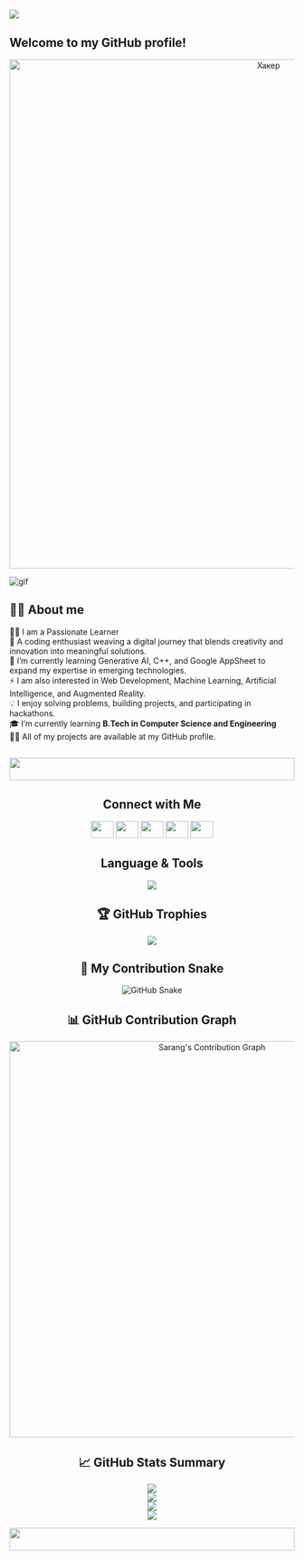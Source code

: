 <h1>
  <img src="https://readme-typing-svg.herokuapp.com/?font=FiraCode&size=35&lines=Hi+I'm+Sarang+Gole!+👋" />
</h1>

## Welcome to my GitHub profile! 
<div align="center">
  <img src="https://github.com/user-attachments/assets/24c288ad-ac07-48ed-9caf-f6331a872611" alt="Хакер" width="900">
</div>

![gif](https://github.com/user-attachments/assets/9f28c596-ef14-427d-993a-154a4239136e)

## 🧑🏻 About me

👨‍💻 I am a Passionate Learner  
🚀 A coding enthusiast weaving a digital journey that blends creativity and innovation into meaningful solutions.  
🌱 I’m currently learning Generative AI, C++, and Google AppSheet to expand my expertise in emerging technologies.  
⚡ I am also interested in Web Development, Machine Learning, Artificial Intelligence, and Augmented Reality.  
💡 I enjoy solving problems, building projects, and participating in hackathons.  
🎓 I’m currently learning **B.Tech in Computer Science and Engineering**  
👨‍💻 All of my projects are available at my GitHub profile.

<h2>
  <img src="https://i.imgur.com/dBaSKWF.gif" height="40" width="100%">
</h2>

<div align="center">
<h2>Connect with Me</h2> 
<p align="center">
<a href="https://twitter.com/SarangGole22017?t=p-hDi-hdKwjkgT0GRr8rbg&s=09" target="blank"><img src="https://raw.githubusercontent.com/rahuldkjain/github-profile-readme-generator/master/src/images/icons/Social/twitter.svg" height="30" width="40" /></a>
<a href="https://www.linkedin.com/in/sarang-gole-43042831b" target="blank"><img src="https://raw.githubusercontent.com/rahuldkjain/github-profile-readme-generator/master/src/images/icons/Social/linked-in-alt.svg" height="30" width="40" /></a>
<a href="https://www.instagram.com/saranggole9106/profilecard/?igsh=MXNlZTlmOGcxdGpoNw==" target="blank"><img src="https://raw.githubusercontent.com/rahuldkjain/github-profile-readme-generator/master/src/images/icons/Social/instagram.svg" height="30" width="40" /></a>
<a href="https://youtube.com/@saranggole1947?feature=shared" target="blank"><img src="https://raw.githubusercontent.com/rahuldkjain/github-profile-readme-generator/master/src/images/icons/Social/youtube.svg" height="30" width="40" /></a>
<a href="https://www.snapchat.com/add/saranggole2024?share_id=1dhyD40quz4&locale=en-IN" target="blank"><img src="https://raw.githubusercontent.com/rahuldkjain/github-profile-readme-generator/master/src/images/icons/Social/snapchat.svg" height="30" width="40" /></a>  
</p>
</div>

<div align="center">
<h2>Language & Tools</h2> 
<p align="center">
  <a href="https://skillicons.dev">
    <img src="https://skillicons.dev/icons?i=c,cpp,figma,git,html,photoshop,postman,python" />
  </a>
</p>
</div>

<div align="center">
<h2>🏆 GitHub Trophies</h2>
<p align="center">
  <img src="https://github-profile-trophy.vercel.app/?username=Saranggole9106&theme=algolia&column=7&margin-w=5&margin-h=5" />
</p>
</div>

<div align="center">
<h2>🐍 My Contribution Snake</h2>
<img src="svg-only" alt="GitHub Snake" />
</div>

<div align="center">
<h2>📊 GitHub Contribution Graph</h2>
<a href="https://github.com/ashutosh00710/github-readme-activity-graph">
  <img src="https://github-readme-activity-graph.vercel.app/graph?username=Saranggole9106&theme=react-light" alt="Sarang's Contribution Graph" width="700">
</a>
</div>

<div align="center">
<h2>📈 GitHub Stats Summary</h2>

![](http://github-profile-summary-cards.vercel.app/api/cards/repos-per-language?username=Saranggole9106&theme=solarized)  
![](http://github-profile-summary-cards.vercel.app/api/cards/most-commit-language?username=Saranggole9106&theme=transparent)  
![](http://github-profile-summary-cards.vercel.app/api/cards/stats?username=Saranggole9106&theme=transparent)  
![](http://github-profile-summary-cards.vercel.app/api/cards/productive-time?username=Saranggole9106&theme=solarized&utcOffset=5.3)

<img src="https://i.imgur.com/dBaSKWF.gif" height="40" width="100%">
</div>
